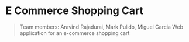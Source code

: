 # E Commerce Shopping Cart
> Team members: Aravind Rajadurai, Mark Pulido, Miguel Garcia
> Web application for an e-commerce shopping cart

